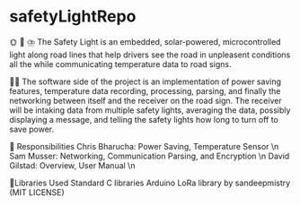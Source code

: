 # safetyLightRepo
🌞 🚥 ⛈️
The Safety Light is an embedded, solar-powered, microcontrolled light along road lines that help drivers see the road in unpleasent conditions all the while communicating temperature data to road signs.

👨‍💻
The software side of the project is an implementation of power saving features, temperature data recording, processing, parsing, and finally the networking between itself and the receiver on the road sign. The receiver will be intaking data from multiple safety lights, averaging the data, possibly displaying a message, and telling the safety lights how long to turn off to save power.

🥅 Responsibilities
Chris Bharucha: Power Saving, Temperature Sensor \n
Sam Musser: Networking, Communication Parsing, and Encryption \n
David Gilstad: Overview, User Manual \n

📖Libraries Used
Standard C libraries 
Arduino LoRa library by sandeepmistry (MIT LICENSE)
